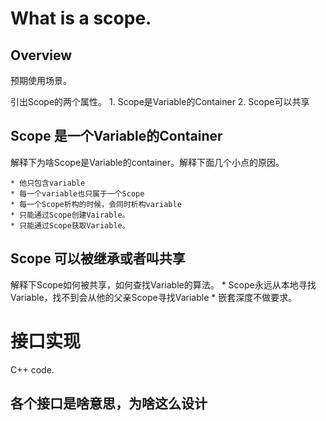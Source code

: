 # What is a scope.

## Overview

预期使用场景。

引出Scope的两个属性。
    1. Scope是Variable的Container
    2. Scope可以共享

## Scope 是一个Variable的Container

解释下为啥Scope是Variable的container。解释下面几个小点的原因。

    * 他只包含variable
    * 每一个variable也只属于一个Scope
    * 每一个Scope析构的时候，会同时析构variable
    * 只能通过Scope创建Vairable。
    * 只能通过Scope获取Variable。

## Scope 可以被继承或者叫共享

解释下Scope如何被共享，如何查找Variable的算法。
       * Scope永远从本地寻找Variable，找不到会从他的父亲Scope寻找Variable
    * 嵌套深度不做要求。

# 接口实现

C++ code.


## 各个接口是啥意思，为啥这么设计
